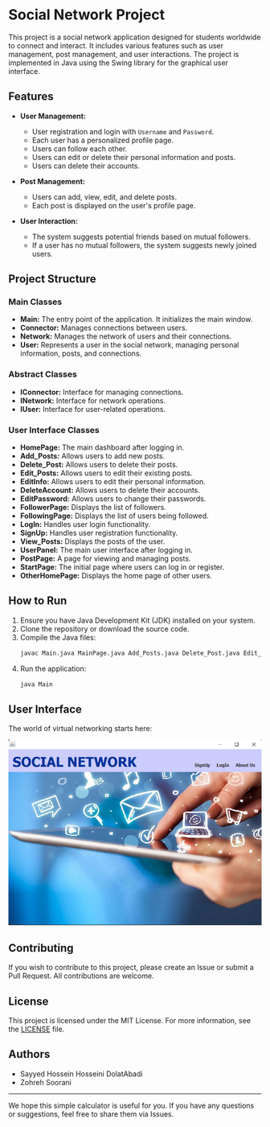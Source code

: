 # Social Network Project

This project is a social network application designed for students worldwide to connect and interact. It includes various features such as user management, post management, and user interactions. The project is implemented in Java using the Swing library for the graphical user interface.

## Features

- **User Management:**
  - User registration and login with `Username` and `Password`.
  - Each user has a personalized profile page.
  - Users can follow each other.
  - Users can edit or delete their personal information and posts.
  - Users can delete their accounts.

- **Post Management:**
  - Users can add, view, edit, and delete posts.
  - Each post is displayed on the user's profile page.

- **User Interaction:**
  - The system suggests potential friends based on mutual followers.
  - If a user has no mutual followers, the system suggests newly joined users.

## Project Structure

### Main Classes

- **Main:** The entry point of the application. It initializes the main window.
- **Connector:** Manages connections between users.
- **Network:** Manages the network of users and their connections.
- **User:** Represents a user in the social network, managing personal information, posts, and connections.

### Abstract Classes

- **IConnector:** Interface for managing connections.
- **INetwork:** Interface for network operations.
- **IUser:** Interface for user-related operations.

### User Interface Classes

- **HomePage:** The main dashboard after logging in.
- **Add_Posts:** Allows users to add new posts.
- **Delete_Post:** Allows users to delete their posts.
- **Edit_Posts:** Allows users to edit their existing posts.
- **EditInfo:** Allows users to edit their personal information.
- **DeleteAccount:** Allows users to delete their accounts.
- **EditPassword:** Allows users to change their passwords.
- **FollowerPage:** Displays the list of followers.
- **FollowingPage:** Displays the list of users being followed.
- **LogIn:** Handles user login functionality.
- **SignUp:** Handles user registration functionality.
- **View_Posts:** Displays the posts of the user.
- **UserPanel:** The main user interface after logging in.
- **PostPage:** A page for viewing and managing posts.
- **StartPage:** The initial page where users can log in or register.
- **OtherHomePage:** Displays the home page of other users.

## How to Run

1. Ensure you have Java Development Kit (JDK) installed on your system.
2. Clone the repository or download the source code.
3. Compile the Java files:
   ```bash
   javac Main.java MainPage.java Add_Posts.java Delete_Post.java Edit_Posts.java EditInfo.java DeleteAccount.java Connector.java EditPassword.java FollowerPage.java FollowingPage.java HomePage.java IConnector.java INetwork.java IUser.java LogIn.java OtherHomePage.java PostPage.java SignUp.java Network.java UserPanel.java View_Posts.java User.java
   ```
4. Run the application:
   ```bash
   java Main
   ```

## User Interface

The world of virtual networking starts here:

<p align="center">  
  <img src="https://github.com/Sayed-Hossein-Hosseini/Social_Network/blob/main/Social%20Network.png" alt="User Interface" />  
</p> 

## Contributing

If you wish to contribute to this project, please create an Issue or submit a Pull Request. All contributions are welcome.

## License

This project is licensed under the MIT License. For more information, see the [LICENSE](LICENSE) file.

## Authors  

- Sayyed Hossein Hosseini DolatAbadi  
- Zohreh Soorani

---

We hope this simple calculator is useful for you. If you have any questions or suggestions, feel free to share them via Issues.
